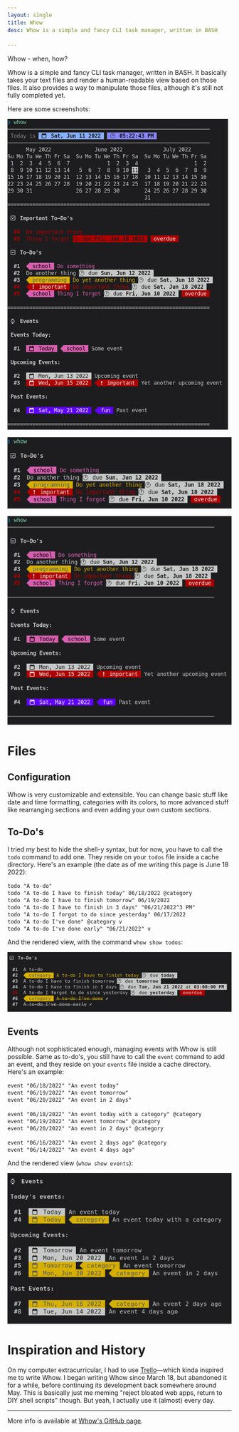 ```yaml
---
layout: single
title: Whow
desc: Whow is a simple and fancy CLI task manager, written in BASH

---
```


Whow - when, how?

Whow is a simple and fancy CLI task manager, written in BASH. It basically takes your text files and render a human-readable view based on those files. It also provides a way to manipulate those files, although it's still not fully completed yet.

Here are some screenshots:

![Whow 1](img/1.png)

![Whow 2](img/2.png)

![Whow 3](img/3.png)

# Files

## Configuration

Whow is very customizable and extensible. You can change basic stuff like date and time formatting, categories with its colors, to more advanced stuff like rearranging sections and even adding your own custom sections.

## To-Do's

I tried my best to hide the shell-y syntax, but for now, you have to call the `todo` command to add one. They reside on your `todos` file inside a cache directory. Here's an example (the date as of me writing this page is June 18 2022):

```
todo "A to-do"
todo "A to-do I have to finish today" 06/18/2022 @category
todo "A to-do I have to finish tomorrow" 06/19/2022
todo "A to-do I have to finish in 3 days" "06/21/2022^3 PM"
todo "A to-do I forgot to do since yesterday" 06/17/2022
todo "A to-do I've done" @category v
todo "A to-do I've done early" "06/21/2022" v
```

And the rendered view, with the command `whow show todos`:

![Rendered to-do's](img/todos.png)

## Events

Although not sophisticated enough, managing events with Whow is still possible. Same as to-do's, you still have to call the `event` command to add an event, and they reside on your `events` file inside a cache directory. Here's an example:

```
event "06/18/2022" "An event today"
event "06/19/2022" "An event tomorrow"
event "06/20/2022" "An event in 2 days"

event "06/18/2022" "An event today with a category" @category
event "06/19/2022" "An event tomorrow" @category
event "06/20/2022" "An event in 2 days" @category

event "06/16/2022" "An event 2 days ago" @category
event "06/14/2022" "An event 4 days ago"
```

And the rendered view (`whow show events`):

![Rendered events](img/events.png)


# Inspiration and History

On my computer extracurricular, I had to use [Trello](https://trello.com/)—which kinda inspired me to write Whow. I began writing Whow since March 18, but abandoned it for a while, before continuing its development back somewhere around May. This is basically just me meming "reject bloated web apps, return to DIY shell scripts" though. But yeah, I actually use it (almost) every day.

----

More info is available at [Whow's GitHub page](https://github.com/DaringCuteSeal/whow/).

